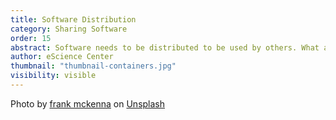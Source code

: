 ```yaml
---
title: Software Distribution
category: Sharing Software
order: 15
abstract: Software needs to be distributed to be used by others. What are environments, packages and containers and how do they help?
author: eScience Center
thumbnail: "thumbnail-containers.jpg"
visibility: visible
---
```



Photo by <a href="https://unsplash.com/@frankiefoto?utm_content=creditCopyText&utm_medium=referral&utm_source=unsplash">frank mckenna</a> on <a href="https://unsplash.com/photos/assorted-color-filed-intermodal-containers-tjX_sniNzgQ?utm_content=creditCopyText&utm_medium=referral&utm_source=unsplash">Unsplash</a>
  